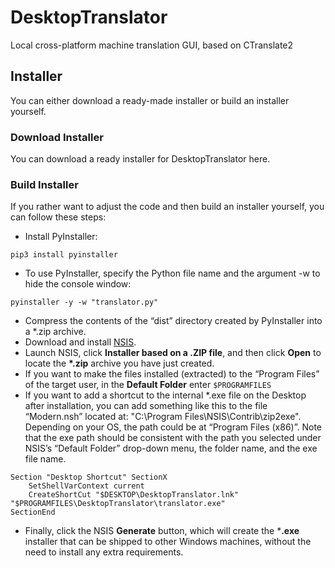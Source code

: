 # DesktopTranslator
Local cross-platform machine translation GUI, based on CTranslate2


## Installer

You can either download a ready-made installer or build an installer yourself.

### Download Installer

You can download a ready installer for DesktopTranslator here.

### Build Installer

If you rather want to adjust the code and then build an installer yourself, you can follow these steps:

* Install PyInstaller:
```
pip3 install pyinstaller
```

* To use PyInstaller, specify the Python file name and the argument -w to hide the console window:
```
pyinstaller -y -w "translator.py"
```

* Compress the contents of the “dist” directory created by PyInstaller into a *.zip archive.
* Download and install [NSIS](https://nsis.sourceforge.io/Download).
* Launch NSIS, click **Installer based on a .ZIP file**, and then click **Open** to locate the **\*.zip** archive you have just created.
* If you want to make the files installed (extracted) to the “Program Files” of the target user, in the **Default Folder** enter `$PROGRAMFILES`
* If you want to add a shortcut to the internal *.exe file on the Desktop after installation, you can add something like this to the file “Modern.nsh” located at: "C:\Program Files\NSIS\Contrib\zip2exe\". Depending on your OS, the path could be at “Program Files (x86)”. Note that the exe path should be consistent with the path you selected under NSIS’s “Default Folder” drop-down menu, the folder name, and the exe file name.
```
Section "Desktop Shortcut" SectionX
    SetShellVarContext current
    CreateShortCut "$DESKTOP\DesktopTranslator.lnk" "$PROGRAMFILES\DesktopTranslator\translator.exe"
SectionEnd
```
* Finally, click the NSIS **Generate** button, which will create the ***.exe** installer that can be shipped to other Windows machines, without the need to install any extra requirements.

